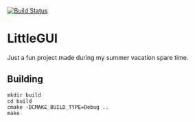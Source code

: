 [![Build Status](https://travis-ci.org/gnuton/LittleGUI.svg?branch=master)](https://travis-ci.org/gnuton/LittleGUI)
# LittleGUI
Just a fun project made during my summer vacation spare time.

## Building
```
mkdir build
cd build
cmake -DCMAKE_BUILD_TYPE=Debug ..
make 
```
